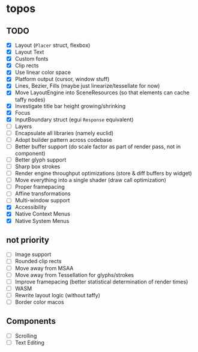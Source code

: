 # topos

## TODO

 - [x] Layout (`Placer` struct, flexbox)
 - [x] Layout Text
 - [x] Custom fonts
 - [x] Clip rects
 - [x] Use linear color space
 - [x] Platform output (cursor, window stuff)
 - [x] Lines, Bezier, Fills (maybe just linearize/tessellate for now)
 - [x] Move LayoutEngine into SceneResources (so that elements can cache taffy nodes)
 - [x] Investigate title bar height growing/shrinking
 - [x] Focus
 - [x] InputBoundary struct (egui `Response` equivalent)
 - [ ] Layers
 - [ ] Encapsulate all libraries (namely euclid)
 - [ ] Adopt builder pattern across codebase
 - [ ] Better buffer support (do scale factor as part of render pass, not in component)
 - [ ] Better glyph support
 - [ ] Sharp box strokes
 - [ ] Render engine throughput optimizations (store & diff buffers by widget)
 - [ ] Move everything into a single shader (draw call optimization)
 - [ ] Proper framepacing
 - [ ] Affine transformations
 - [ ] Multi-window support
 - [x] Accessibility
 - [x] Native Context Menus
 - [x] Native System Menus

## not priority 

 - [ ] Image support
 - [ ] Rounded clip rects
 - [ ] Move away from MSAA
 - [ ] Move away from Tessellation for glyphs/strokes
 - [ ] Improve framepacing (better statistical determination of render times)
 - [ ] WASM
 - [ ] Rewrite layout logic (without taffy)
 - [ ] Border color macos

## Components
 - [ ] Scrolling
 - [ ] Text Editing